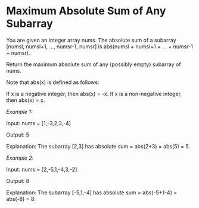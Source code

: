# Maximum Absolute Sum of Any Subarray

You are given an integer array nums. The absolute sum of a subarray [numsl, numsl+1, ..., numsr-1, numsr] is abs(numsl + numsl+1 + ... + numsr-1 + numsr).

Return the maximum absolute sum of any (possibly empty) subarray of nums.

Note that abs(x) is defined as follows:

If x is a negative integer, then abs(x) = -x.
If x is a non-negative integer, then abs(x) = x.
 
*Example 1:*

Input: nums = [1,-3,2,3,-4]

Output: 5

Explanation: The subarray [2,3] has absolute sum = abs(2+3) = abs(5) = 5.

*Example 2:*

Input: nums = [2,-5,1,-4,3,-2]

Output: 8

Explanation: The subarray [-5,1,-4] has absolute sum = abs(-5+1-4) = abs(-8) = 8.